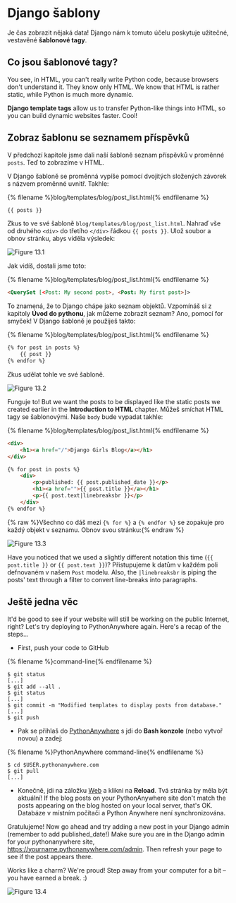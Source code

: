 # Django šablony

Je čas zobrazit nějaká data! Django nám k tomuto účelu poskytuje užitečné, vestavěné **šablonové tagy**.

## Co jsou šablonové tagy?

You see, in HTML, you can't really write Python code, because browsers don't understand it. They know only HTML. We know that HTML is rather static, while Python is much more dynamic.

**Django template tags** allow us to transfer Python-like things into HTML, so you can build dynamic websites faster. Cool!

## Zobraz šablonu se seznamem příspěvků

V předchozí kapitole jsme dali naší šabloně seznam příspěvků v proměnné `posts`. Teď to zobrazíme v HTML.

V Django šabloně se proměnná vypíše pomocí dvojitých složených závorek s názvem proměnné uvnitř. Takhle:

{% filename %}blog/templates/blog/post_list.html{% endfilename %}

```html
{{ posts }}
```

Zkus to ve své šabloně `blog/templates/blog/post_list.html`. Nahraď vše od druhého `<div>` do třetího `</div>` řádkou `{{ posts }}`. Ulož soubor a obnov stránku, abys viděla výsledek:

![Figure 13.1](images/step1.png)

Jak vidíš, dostali jsme toto:

{% filename %}blog/templates/blog/post_list.html{% endfilename %}

```html
<QuerySet [<Post: My second post>, <Post: My first post>]>
```

To znamená, že to Django chápe jako seznam objektů. Vzpomínáš si z kapitoly **Úvod do pythonu**, jak můžeme zobrazit seznam? Ano, pomocí for smyček! V Django šabloně je použiješ takto:

{% filename %}blog/templates/blog/post_list.html{% endfilename %}

```html
{% for post in posts %}
    {{ post }}
{% endfor %}
```

Zkus udělat tohle ve své šabloně.

![Figure 13.2](images/step2.png)

Funguje to! But we want the posts to be displayed like the static posts we created earlier in the **Introduction to HTML** chapter. Můžeš smíchat HTML tagy se šablonovými. Naše `body` bude vypadat takhle:

{% filename %}blog/templates/blog/post_list.html{% endfilename %}

```html
<div>
    <h1><a href="/">Django Girls Blog</a></h1>
</div>

{% for post in posts %}
    <div>
        <p>published: {{ post.published_date }}</p>
        <h1><a href="">{{ post.title }}</a></h1>
        <p>{{ post.text|linebreaksbr }}</p>
    </div>
{% endfor %}
```

{% raw %}Všechno co dáš mezi `{% for %}` a `{% endfor %}` se zopakuje pro každý objekt v seznamu. Obnov svou stránku:{% endraw %}

![Figure 13.3](images/step3.png)

Have you noticed that we used a slightly different notation this time (`{{ post.title }}` or `{{ post.text }}`)? Přistupujeme k datům v každém poli defnovaném v našem `Post` modelu. Also, the `|linebreaksbr` is piping the posts' text through a filter to convert line-breaks into paragraphs.

## Ještě jedna věc

It'd be good to see if your website will still be working on the public Internet, right? Let's try deploying to PythonAnywhere again. Here's a recap of the steps…

* First, push your code to GitHub

{% filename %}command-line{% endfilename %}

    $ git status
    [...]
    $ git add --all .
    $ git status
    [...]
    $ git commit -m "Modified templates to display posts from database."
    [...]
    $ git push
    

* Pak se přihlaš do [PythonAnywhere](https://www.pythonanywhere.com/consoles/) s jdi do **Bash konzole** (nebo vytvoř novou) a zadej:

{% filename %}PythonAnywhere command-line{% endfilename %}

    $ cd $USER.pythonanywhere.com
    $ git pull
    [...]
    

* Konečně, jdi na záložku [Web](https://www.pythonanywhere.com/web_app_setup/) a klikni na **Reload**. Tvá stránka by měla být aktuální! If the blog posts on your PythonAnywhere site don't match the posts appearing on the blog hosted on your local server, that's OK. Databáze v místním počítači a Python Anywhere není synchronizována.

Gratulujeme! Now go ahead and try adding a new post in your Django admin (remember to add published_date!) Make sure you are in the Django admin for your pythonanywhere site, https://yourname.pythonanywhere.com/admin. Then refresh your page to see if the post appears there.

Works like a charm? We're proud! Step away from your computer for a bit – you have earned a break. :)

![Figure 13.4](images/donut.png)